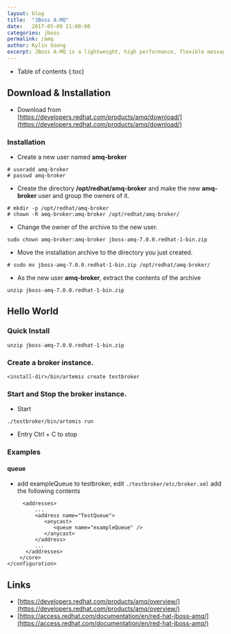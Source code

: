```yaml
---
layout: blog
title:  "JBoss A-MQ"
date:   2017-05-09 21:00:00
categories: jboss
permalink: /amq
author: Kylin Soong
excerpt: JBoss A-MQ is a lightweight, high performance, flexible messaging platform that delivers information safely, reliably and connects Internet of Things (IoT). JBoss A-MQ can be deployed, and easily managed, in different configurations so you can deploy a network of brokers across your infrastructure whether they are on premise, in the Cloud, or in a hybrid configuration. 
---
```


* Table of contents
{:toc}

## Download & Installation

* Download from [https://developers.redhat.com/products/amq/download/](https://developers.redhat.com/products/amq/download/)

### Installation

* Create a new user named **amq-broker**

~~~
# useradd amq-broker
# passwd amq-broker
~~~

* Create the directory **/opt/redhat/amq-broker** and make the new **amq-broker** user and group the owners of it.

~~~
# mkdir -p /opt/redhat/amq-broker
# chown -R amq-broker:amq-broker /opt/redhat/amq-broker/
~~~

* Change the owner of the archive to the new user.

~~~
sudo chown amq-broker:amq-broker jboss-amq-7.0.0.redhat-1-bin.zip
~~~

* Move the installation archive to the directory you just created.

~~~
# sudo mv jboss-amq-7.0.0.redhat-1-bin.zip /opt/redhat/amq-broker/
~~~

* As the new user **amq-broker**, extract the contents of the archive

~~~
unzip jboss-amq-7.0.0.redhat-1-bin.zip
~~~

## Hello World

### Quick Install

~~~
unzip jboss-amq-7.0.0.redhat-1-bin.zip
~~~

### Create a broker instance.

~~~
<install-dir>/bin/artemis create testbroker
~~~

### Start and Stop the broker instance.

* Start

~~~
./testbroker/bin/artemis run
~~~

* Entry Ctrl + C to stop

### Examples

#### queue

* add exampleQueue to testbroker, edit `./testbroker/etc/broker.xml` add the following contents

~~~
     <addresses>
         ...
         <address name="TestQueue">
            <anycast>
               <queue name="exampleQueue" />
            </anycast>
         </address>
         ...
      </addresses>
    </core>
</configuration>
~~~

## Links

* [https://developers.redhat.com/products/amq/overview/](https://developers.redhat.com/products/amq/overview/)
* [https://access.redhat.com/documentation/en/red-hat-jboss-amq/](https://access.redhat.com/documentation/en/red-hat-jboss-amq/)
